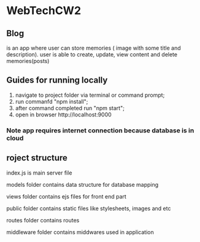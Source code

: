 # WebTechCW2

## Blog 
is an app where user can store memories ( image with some title and description). user is able to create, update, view content and delete memories(posts)

## Guides for running locally
1.  navigate to project folder via terminal or command prompt;
2. run commanfd "npm install";
3. after command completed run "npm start";
4. open in browser http://localhost:9000 
### Note app requires internet connection because database is in cloud

## roject structure

index.js is main server file

models folder contains data structure for database mapping

views folder contains ejs files for front end part

public folder contains static files like stylesheets, images and etc

routes folder contains routes

middleware folder contains middwares used in application


